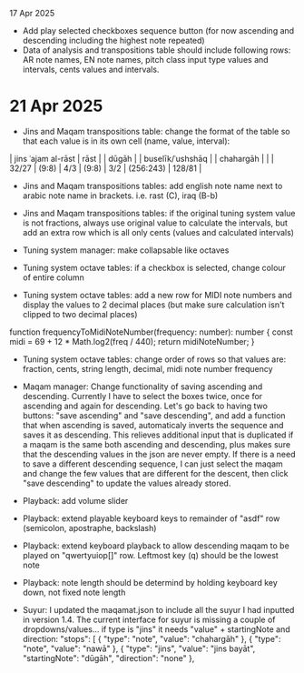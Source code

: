17 Apr 2025
- Add play selected checkboxes sequence button (for now ascending and descending including the highest note repeated)
- Data of analysis and transpositions table should include following rows: AR note names, EN note names, pitch class input type values and intervals, cents values and intervals.


 # 21 Apr 2025
 - Jins and Maqam transpositions table: change the format of the table so that each value is in its own cell (name, value, interval):

 | jins ʿajam al-rāst | rāst  |         | dūgāh |       | buselīk/ʿushshāq |           | chahargāh |
 |                    | 32/27 | (9:8)   | 4/3   | (9:8) | 3/2              | (256:243) | 128/81    |

 - Jins and Maqam transpositions tables: add english note name next to arabic note name in brackets. i.e. rast (C), iraq (B-b)
 - Jins and Maqam transpositions tables: if the original tuning system value is not fractions, always use original value to calculate the intervals, but add an extra row which is all only cents (values and calculated intervals)

 - Tuning system manager: make collapsable like octaves
 - Tuning system octave tables: if a checkbox is selected, change colour of entire column 
 - Tuning system octave tables: add a new row for MIDI note numbers and display the values to 2 decimal places (but make sure calculation isn't clipped to two decimal places)

 function frequencyToMidiNoteNumber(frequency: number): number {
  const midi = 69 + 12 * Math.log2(freq / 440);
  return midiNoteNumber;
}

 - Tuning system octave tables: change order of rows so that values are: fraction, cents, string length, decimal, midi note number frequency


 - Maqam manager: Change functionality of saving ascending and descending. Currently I have to select the boxes twice, once for ascending and again for descending. Let's go back to having two buttons: "save ascending" and "save descending", and add a function that when ascending is saved, automaticaly inverts the sequence and saves it as descending. This relieves additional input that is duplicated if a maqam is the same both ascending and descending, plus makes sure that the descending values in the json are never empty. If there is a need to save a different descending sequence, I can just select the maqam and change the few values that are different for the descent, then click "save descending" to update the values already stored. 

 - Playback: add volume slider
 - Playback: extend playable keyboard keys to remainder of "asdf" row (semicolon, apostraphe, backslash)
 - Playback: extend keyboard playback to allow descending maqam to be played on "qwertyuiop[]" row. Leftmost key (q) should be the lowest note
 - Playback: note length should be determind by holding keyboard key down, not fixed note length

 - Suyur: I updated the maqamat.json to include all the suyur I had inputted in version 1.4. The current interface for suyur is missing a couple of dropdowns/values... if type is "jins" it needs "value" + startingNote and direction:
         "stops": [
          {
            "type": "note",
            "value": "chahargāh"
          },
          {
            "type": "note",
            "value": "nawā"
          },
          {
            "type": "jins",
            "value": "jins bayāt",
            "startingNote": "dūgāh",
            "direction": "none"
          },
